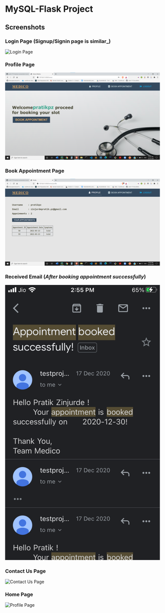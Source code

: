 <h1> MySQL-Flask Project </h1> 


## Screenshots
### Login Page (Signup/Signin page is similar_)
<img src="Screenshots/Cropped/login.png" alt="Login Page">

### Profile Page 

<img src="Screenshots\1.png" alt="Profile Page">

### Book Appointment Page 
<img src="Screenshots\2.png" alt="Profile Page">

### Received Email (_After booking appointment successfully_)
<img src="Screenshots\IMG-2198.PNG" alt="Email Pic">

### Contact Us Page 
<img src="screenshots/Cropped/contact.png" alt="Contact Us Page">

### Home Page 
<img src="screenshots/Cropped/home.png" alt="Profile Page">

